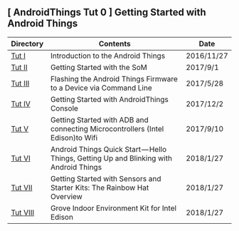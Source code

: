 
[ AndroidThings Tut 0 ] Getting Started with Android Things
------------------------------------------------------------


| Directory | Contents | Date |
----|----|---- 
| [Tut I]() | Introduction to the Android Things | 2016/11/27 |
| [Tut II]() | Getting Started with the SoM | 2017/9/1 |
| [Tut III]() | Flashing the Android Things Firmware to a Device via Command Line | 2017/5/28 |
| [Tut IV ]() | Getting Started with AndroidThings Console| 2017/12/2 |
| [Tut V]() | Getting Started with ADB and connecting Microcontrollers (Intel Edison)to Wifi  | 2017/9/10 |
| [ Tut VI]() | Android Things Quick Start — Hello Things, Getting Up and Blinking with Android Things | 2018/1/27 |
 [Tut VII]() | Getting Started with Sensors and Starter Kits: The Rainbow Hat Overview | 2018/1/27 |
| [Tut VIII]() | Grove Indoor Environment Kit for Intel Edison| 2018/1/27  |

